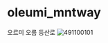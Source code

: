 # oleumi_mntway
오르미 오름 등산로
![491100101](https://user-images.githubusercontent.com/28820470/231202249-6d003758-c454-4b02-99be-c9eda2583f7e.png)
